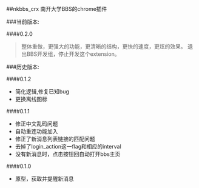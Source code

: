 ##nkbbs\_crx
南开大学BBS的chrome插件

###当前版本:

####0.2.0
> 整体重做，更强大的功能，更清晰的结构，更快的速度，更炫的效果。
> 退出BBS开发组，停止开发这个extension。

###历史版本:

####0.1.2
- 简化逻辑,修复已知bug
- 更换离线图标

####0.1.1
- 修正中文乱码问题
- 自动重连功能加入
- 修正了新消息列表链接的匹配问题
- 去掉了login\_action这一flag和相应的interval
- 没有新消息时，点击按钮回自动打开bbs主页

####0.1.0
- 原型，获取并提醒新消息
